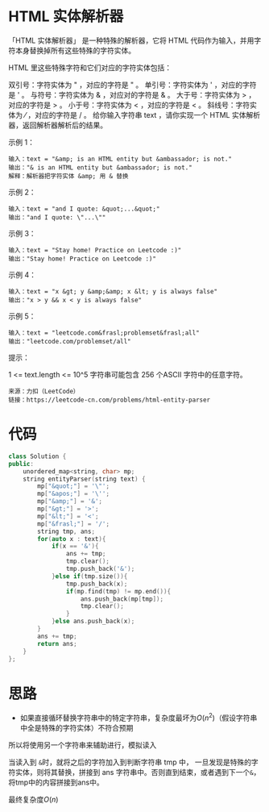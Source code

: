 # HTML 实体解析器

「HTML 实体解析器」 是一种特殊的解析器，它将 HTML 代码作为输入，并用字符本身替换掉所有这些特殊的字符实体。

HTML 里这些特殊字符和它们对应的字符实体包括：

双引号：字符实体为 &quot; ，对应的字符是 " 。
单引号：字符实体为 &apos; ，对应的字符是 ' 。
与符号：字符实体为 &amp; ，对应对的字符是 & 。
大于号：字符实体为 &gt; ，对应的字符是 > 。
小于号：字符实体为 &lt; ，对应的字符是 < 。
斜线号：字符实体为 &frasl; ，对应的字符是 / 。
给你输入字符串 text ，请你实现一个 HTML 实体解析器，返回解析器解析后的结果。

示例 1：
```
输入：text = "&amp; is an HTML entity but &ambassador; is not."
输出："& is an HTML entity but &ambassador; is not."
解释：解析器把字符实体 &amp; 用 & 替换
```
示例 2：
```
输入：text = "and I quote: &quot;...&quot;"
输出："and I quote: \"...\""
```
示例 3：
```
输入：text = "Stay home! Practice on Leetcode :)"
输出："Stay home! Practice on Leetcode :)"
```
示例 4：
```
输入：text = "x &gt; y &amp;&amp; x &lt; y is always false"
输出："x > y && x < y is always false"
```
示例 5：
```
输入：text = "leetcode.com&frasl;problemset&frasl;all"
输出："leetcode.com/problemset/all"
```

提示：

1 <= text.length <= 10^5
字符串可能包含 256 个ASCII 字符中的任意字符。
```
来源：力扣（LeetCode）
链接：https://leetcode-cn.com/problems/html-entity-parser
```

# 代码

```cpp
class Solution {
public:
    unordered_map<string, char> mp;
    string entityParser(string text) {
        mp["&quot;"] = '\"';
        mp["&apos;"] = '\'';
        mp["&amp;"] = '&';
        mp["&gt;"] = '>';
        mp["&lt;"] = '<';
        mp["&frasl;"] = '/';
        string tmp, ans;
        for(auto x : text){
            if(x == '&'){
                ans += tmp;
                tmp.clear();
                tmp.push_back('&');
            }else if(tmp.size()){
                tmp.push_back(x);
                if(mp.find(tmp) != mp.end()){
                    ans.push_back(mp[tmp]);
                    tmp.clear();
                }
            }else ans.push_back(x);
        }
        ans += tmp;
        return ans;
    }
};
```

# 思路

+ 如果直接循环替换字符串中的特定字符串，复杂度最坏为$O(n^2)$（假设字符串中全是特殊的字符实体）不符合预期

所以将使用另一个字符串来辅助进行，模拟读入

当读入到 `&`时，就将之后的字符加入到判断字符串 tmp 中， 一旦发现是特殊的字符实体，则将其替换，拼接到 ans 字符串中。否则直到结束，或者遇到下一个`&`，将tmp中的内容拼接到ans中。

最终复杂度$O(n)$